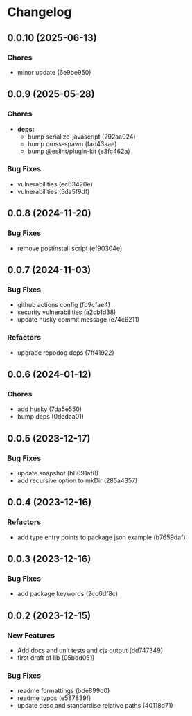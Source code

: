 # Changelog

## 0.0.10 (2025-06-13)

### Chores

* minor update (6e9be950)

## 0.0.9 (2025-05-28)

### Chores

* **deps:**
  * bump serialize-javascript (292aa024)
  * bump cross-spawn (fad43aae)
  * bump @eslint/plugin-kit (e3fc462a)

### Bug Fixes

* vulnerabilities (ec63420e)
* vulnerabilities (5da5f9df)

## 0.0.8 (2024-11-20)

### Bug Fixes

* remove postinstall script (ef90304e)

## 0.0.7 (2024-11-03)

### Bug Fixes

* github actions config (fb9cfae4)
* security vulnerabilities (a2cb1d38)
* update husky commit message (e74c6211)

### Refactors

* upgrade repodog deps (7ff41922)

## 0.0.6 (2024-01-12)

### Chores

* add husky (7da5e550)
* bump deps (0dedaa01)

## 0.0.5 (2023-12-17)

### Bug Fixes

* update snapshot (b8091af8)
* add recursive option to mkDir (285a4357)

## 0.0.4 (2023-12-16)

### Refactors

* add type entry points to package json example (b7659daf)

## 0.0.3 (2023-12-16)

### Bug Fixes

* add package keywords (2cc0df8c)

## 0.0.2 (2023-12-15)

### New Features

* Add docs and unit tests and cjs output (dd747349)
* first draft of lib (05bdd051)

### Bug Fixes

* readme formattings (bde899d0)
* readme typos (e587839f)
* update desc and standardise relative paths (40118d71)
